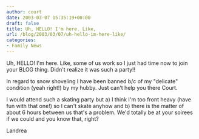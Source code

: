 ```yaml
---
author: court
date: 2003-03-07 15:35:19+00:00
draft: false
title: Uh, HELLO! I'm here. Like,
url: /blog/2003/03/07/uh-hello-im-here-like/
categories:
- Family News
---
```


Uh, HELLO!  I'm here.  Like, some of us work so I just had time now to join your BLOG thing.  Didn't realize it was such a party!!

In regard to snow shoveling I have been banned b/c of my "delicate" condition (yeah right!) by my hubby.  Just can't help you there Court.

I would attend such a skating party but a) I think I'm too front heavy (have fun with that one!) so I can't skate anyhow and b) there is the matter of about 6 hours between us that's a problem.  We'd totally be at your soirees if we could and you know that, right?

Landrea
